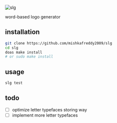 ![slg](doc/slg.png)

word-based logo generator

## installation

```sh
git clone https://github.com/mishkafreddy2009/slg
cd slg
doas make install
# or sudo make install
```

## usage

```sh
slg test
```

## todo

- [ ] optimize letter typefaces storing way
- [ ] implement more letter typefaces
